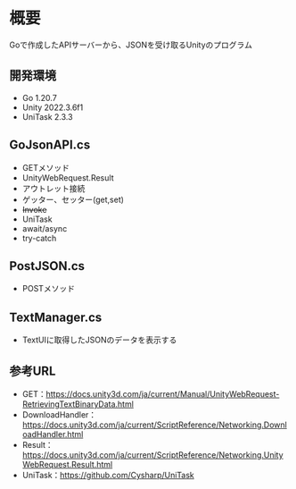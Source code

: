# 概要
Goで作成したAPIサーバーから、JSONを受け取るUnityのプログラム

## 開発環境
- Go 1.20.7
- Unity 2022.3.6f1
- UniTask 2.3.3

## GoJsonAPI.cs
- GETメソッド
- UnityWebRequest.Result
- アウトレット接続
- ゲッター、セッター(get,set)
- ~~Invoke~~
- UniTask
- await/async
- try-catch

## PostJSON.cs
- POSTメソッド

## TextManager.cs
- TextUIに取得したJSONのデータを表示する

## 参考URL
- GET：https://docs.unity3d.com/ja/current/Manual/UnityWebRequest-RetrievingTextBinaryData.html
- DownloadHandler：https://docs.unity3d.com/ja/current/ScriptReference/Networking.DownloadHandler.html
- Result：https://docs.unity3d.com/ja/current/ScriptReference/Networking.UnityWebRequest.Result.html
- UniTask：https://github.com/Cysharp/UniTask
